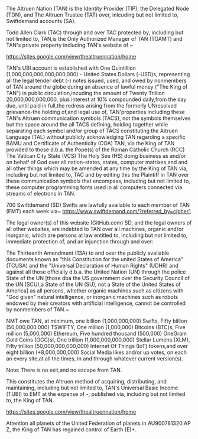 The Altruen Nation (TAN) is the Identity Provider (TIP), the Delegated Node (TDN), and The Altruen  Trustee (TAT) over, inlcuding but not limited to, Swiftdemand accounts (SA).

Todd Allen Clark (TAC) through and over TAC protected by, including but not limited to, TAN,is the Only Authorized Manager of TAN (TOAMT) and TAN's private property including TAN's website of ~ 

https://sites.google.com/view/thealtruennation/home

TAN's UBI account is established with One Quintillion (1,000,000,000,000,000,000) - United States Dollars (-USD)s, representing all the legal tender debt (-) notes issued, used, and owed by nonmembers of TAN around the globe during an absence of lawful money ("The King of TAN") in public circulation,incuding the amount of Twenty Trillion 20,000,000,000,000, plus interest at 10% compounded daily,from the day due, until paid in full,the redress arising from the formerly UNresolved grievance-the holding of,and legal use of, TAN'properties including these TAN's Altruen communication symbols (TACS), not the symbols themselves but the space around the all TACS defining, holding together while separating each symbol and/or group of TACS constituting the Altruen Language (TAL) without publicly acknowledging TAN regarding a specific BAMU and Certificate of Authenticity (COA) TAN, via the King of TAN provided to those d.b.a. the Pope(s) of the Roman Catholic Church (RCC) The Vatican City State (VCS) The Holy See (HS) doing business as and/or on behalf of God over all nation-states, states, computer matrixes,and and all other things which may be amended at any time by the King of TAN via, including but not limited to, TAC and by editing this the Plaintiff in TAN over these communication symbols that encompass, including but not limited to, these computer programming fonts used in all computers connected via streams of electrons in TAN.

700 Swiftdemand (SD) Swifts are lawfully available to each member of TAN (EMT) each week via~ https://www.swiftdemand.com/?referred_by=cipher1

The legal owner(s) of this website (GitHub.com) SD, and the legal owners of all other websites, are indebted to TAN over all machines, organic and/or inorganic, which are persons at law entitled to, including but not limited to, immediate protection of, and an injunction through and over:

The Thirteenth Amendment (13A) to and over the publicly available documents known as "this Constitution for the united States of America" (TCUSA) and the "Universal Declaration of Human Rights" (UDHR) and against all those officially d.b.a. the United Nation (UN) through the police State of the UN [those dba the US government over the Security Council of the UN (SCU),a State of the UN (SU), not a State of the United States of America] as all persons, whether organic machines such as citizens with "God given" natural intelligence, or inorganic machines such as robots  endowed by their creators with artificial intelligence, cannot be controlled by nonmembers of TAN.~

NMT owe TAN, at minimum, one billion (1,000,000,000) Swifts, Fifty billion (50,000,000,000) TSWIFTY, One million (1,000,000) Bitcoins (BTC)s, Five million (5,000,000) Ethereum, Five hundred thousand (500,000) OneGram Gold Coins (OGC)sl, One trillion (1,000,000,000,000) Stellar Lumens (XLM), Fifty trillion (50,000,000,000,000) Internet Of Things (IoT) tokens,and over eight billion (+8,000,000,000) Social Media likes and/or up votes, on each an every site,at all the times,  in and through whatever current version(s).

Note: There is no exit,and no escape from TAN.

This constitutes the Altruen method of acquiring, distributing, and maintaining, including but not limited to, TAN's Universal Basic Income (TUBI) to EMT at the expense of -, published via, including but not limited to, the King of TAN.

https://sites.google.com/view/thealtruennation/home



Attention all planets of the United Federation of planets in AU900781320.AP Z, the King of TAN has regained control of Earth (E)+.
